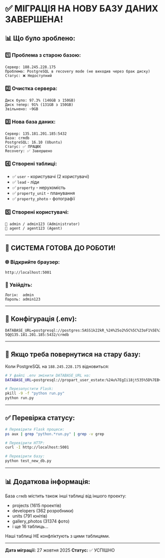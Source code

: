 # ✅ МІГРАЦІЯ НА НОВУ БАЗУ ДАНИХ ЗАВЕРШЕНА!

## 📊 Що було зроблено:

### 1️⃣ **Проблема з старою базою:**
```
Сервер: 188.245.228.175
Проблема: PostgreSQL в recovery mode (не виходив через брак диску)
Статус: ❌ Недоступний
```

### 2️⃣ **Очистка сервера:**
```
Диск було: 97.3% (146GB з 150GB)
Диск тепер: 91% (131GB з 150GB)
Звільнено: ~9GB
```

### 3️⃣ **Нова база даних:**
```
Сервер: 135.181.201.185:5432
База: crmdb
PostgreSQL: 16.10 (Ubuntu)
Статус: ✅ ПРАЦЮЄ
Recovery: ✅ Завершено
```

### 4️⃣ **Створені таблиці:**
- ✅ `user` - користувачі (2 користувачі)
- ✅ `lead` - ліди
- ✅ `property` - нерухомість
- ✅ `property_unit` - планування
- ✅ `property_photo` - фотографії

### 5️⃣ **Створені користувачі:**
```
👤 admin / admin123 (Administrator)
👤 agent / agent123 (Agent)
```

---

## 🎯 СИСТЕМА ГОТОВА ДО РОБОТИ!

### 🌐 Відкрийте браузер:
```
http://localhost:5001
```

### 🔑 Увійдіть:
```
Логін:  admin
Пароль: admin123
```

---

## 📝 Конфігурація (.env):

```env
DATABASE_URL=postgresql://postgres:5ASS1k22kR_%24%25o2%5C%5C%23oF1%5E%3F-5Q@135.181.201.185:5432/crmdb
```

---

## 🔄 Якщо треба повернутися на стару базу:

Коли PostgreSQL на `188.245.228.175` відновиться:

```bash
# У файлі .env змінити DATABASE_URL на:
DATABASE_URL=postgresql://propart_user_estate:%24u%7EgIi18jt535%5D%7EBv%3DM%7Ed%23ivk%3CjkX0@188.245.228.175:5432/propart_real_estate

# Перезапустити Flask:
pkill -9 -f "python run.py"
python run.py
```

---

## ✅ Перевірка статусу:

```bash
# Перевірити Flask процеси:
ps aux | grep "python.*run.py" | grep -v grep

# Перевірити HTTP:
curl -I http://localhost:5001

# Перевірити базу:
python test_new_db.py
```

---

## 📊 Додаткова інформація:

База `crmdb` містить також інші таблиці від іншого проекту:
- projects (1615 проектів)
- developers (362 розробники)
- units (791 юнітів)
- gallery_photos (31374 фото)
- і ще 16 таблиць...

Наші таблиці НЕ конфліктують з цими таблицями.

---

**Дата міграції:** 27 жовтня 2025
**Статус:** ✅ УСПІШНО

